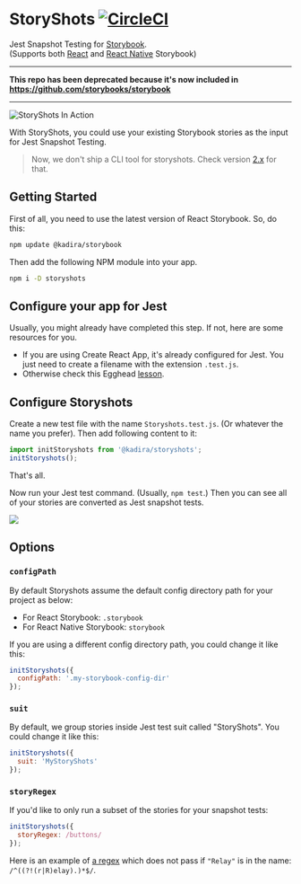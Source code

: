 # StoryShots [![CircleCI](https://circleci.com/gh/storybooks/storyshots.svg?style=shield)](https://circleci.com/gh/storybooks/storyshots)

Jest Snapshot Testing for [Storybook](https://getstorybook.io/).<br/>
(Supports both [React](https://github.com/storybooks/react-storybook) and [React Native](https://github.com/storybooks/react-native-storybook) Storybook)

--- 

**This repo has been deprecated because it's now included in https://github.com/storybooks/storybook**

---

![StoryShots In Action](docs/storyshots-fail.png)

With StoryShots, you could use your existing Storybook stories as the input for Jest Snapshot Testing.

> Now, we don't ship a CLI tool for storyshots. Check version [2.x](https://github.com/storybooks/storyshots/tree/v2.1.0) for that.

## Getting Started

First of all, you need to use the latest version of React Storybook.
So, do this:

```sh
npm update @kadira/storybook
```

Then add the following NPM module into your app.

```sh
npm i -D storyshots
```

## Configure your app for Jest

Usually, you might already have completed this step. If not, here are some resources for you.

* If you are using Create React App, it's already configured for Jest. You just need to create a filename with the extension `.test.js`.
* Otherwise check this Egghead [lesson](https://egghead.io/lessons/javascript-test-javascript-with-jest).

## Configure Storyshots

Create a new test file with the name `Storyshots.test.js`. (Or whatever the name you prefer).
Then add following content to it:

```js
import initStoryshots from '@kadira/storyshots';
initStoryshots();
```

That's all.

Now run your Jest test command. (Usually, `npm test`.) Then you can see all of your stories are converted as Jest snapshot tests.

![](docs/storyshots.png)

## Options

### `configPath`

By default Storyshots assume the default config directory path for your project as below:

* For React Storybook: `.storybook`
* For React Native Storybook: `storybook`

If you are using a different config directory path, you could change it like this:

```js
initStoryshots({
  configPath: '.my-storybook-config-dir'
});
```

### `suit`

By default, we group stories inside Jest test suit called "StoryShots". You could change it like this:

```js
initStoryshots({
  suit: 'MyStoryShots'
});
```

### `storyRegex`

If you'd like to only run a subset of the stories for your snapshot tests: 

```js
initStoryshots({
  storyRegex: /buttons/
});
```

Here is an example of [a regex](https://regex101.com/r/vkBaAt/2) which does not pass if `"Relay"` is in the name: `/^((?!(r|R)elay).)*$/`.
